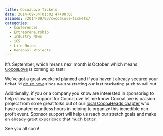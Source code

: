 ```yaml
---
title: CocoaLove Tickets
date: 2014-09-04T01:02:47+00:00
aliases: /2014/09/03/cocoalove-tickets/
categories:
  - Conferences
  - Entrepreneurship
  - Industry News
  - iOS
  - Life Notes
  - Personal Projects
---
```


It&#8217;s September, which means next month is October, which means [CocoaLove][1] is coming up fast!

We&#8217;ve got a great weekend planned and if you haven&#8217;t already secured your ticket I&#8217;d [do so now][2] since we are starting our last marketing push to sell out.

Additionally, if you or a company you know are interested in sponsoring to help show your support for CocoaLove let me know. CocoaLove is passion project from some great folks out of our [local CocoaHeads chapter][3] who have donated countless hours in helping to organize this incredible non-profit event. Sponsor support will help us reach our stretch goals and make an already great experience that much better.

See you all soon!

[1]: http://cocoalove.org/
[2]: https://ti.to/cocoalove/2014/
[3]: http://phillycocoa.org
